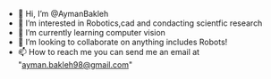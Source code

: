 - 👋 Hi, I’m @AymanBakleh
- 👀 I’m interested in Robotics,cad and condacting scientfic research 
- 🌱 I’m currently learning computer vision
- 💞️ I’m looking to collaborate on anything includes Robots!
- 📫 How to reach me you can send me an email at "ayman.bakleh98@gmail.com"

<!---
AymanBakleh/AymanBakleh is a ✨ special ✨ repository because its `README.md` (this file) appears on your GitHub profile.
You can click the Preview link to take a look at your changes.
--->
